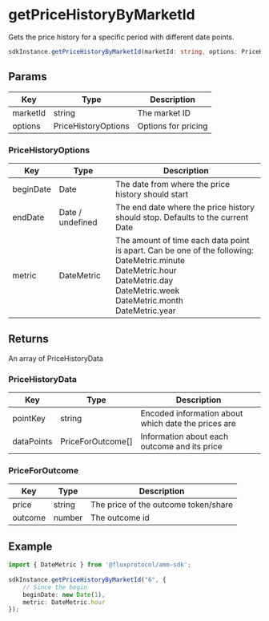 # getPriceHistoryByMarketId

Gets the price history for a specific period with different date points.

```Typescript
sdkInstance.getPriceHistoryByMarketId(marketId: string, options: PriceHistoryOptions): Promise<PriceHistoryData[]>
```

## Params

|Key|Type|Description
|---|---|---|
|marketId|string|The market ID
|options|PriceHistoryOptions|Options for pricing

### PriceHistoryOptions
|Key|Type|Description
|---|---|---|
|beginDate|Date|The date from where the price history should start|
|endDate|Date / undefined|The end date where the price history should stop. Defaults to the current Date|
|metric|DateMetric|The amount of time each data point is apart. Can be one of the following: <br> DateMetric.minute <br> DateMetric.hour <br> DateMetric.day <br> DateMetric.week <br> DateMetric.month <br> DateMetric.year |

## Returns
An array of PriceHistoryData

### PriceHistoryData
|Key|Type|Description|
|---|---|---|
|pointKey|string|Encoded information about which date the prices are
|dataPoints|PriceForOutcome[]|Information about each outcome and its price

### PriceForOutcome
|Key|Type|Description
|---|---|---|
|price|string|The price of the outcome token/share
|outcome|number|The outcome id

## Example

```TypeScript
import { DateMetric } from '@fluxprotocol/amm-sdk';
​
sdkInstance.getPriceHistoryByMarketId("6", {
    // Since the begin
    beginDate: new Date(1),
    metric: DateMetric.hour
});
```
